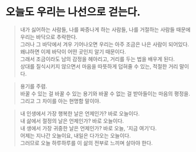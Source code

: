 # 오늘도 우리는 나선으로 걷는다.

> 내가 싫어하는 사람들, 나를 짜증나게 하는 사람들, 나를 거절하는 사람들 때문에 우리는 바닥으로 추락한다.  
> 그러나 그 바닥에서 겨우 기어나오면 우리는 아주 조금은 나은 사람이 되어있다.  
> 왜냐하면 이제 바닥이 어떤 곳인지 알기 때문이다.  
> 그래서 조금이라도 남의 감정을 헤아리고, 거리를 두는 법을 배우게 된다.  
> 상대를 질식시키지 않으면서 마음을 따뜻하게 덥혀줄 수 있는, 적절한 거리 말이다.

> 용기를 주렴.  
> 바꿀 수 있는 걸 바꿀 수 있는 용기와 바꿀 수 없는 걸 받아들이는 마음의 평정을.  
> 그리고 그 차이를 아는 현명함 말이야.

> 내 인생에서 가장 행복한 날은 언제인가? 바로 오늘이다.  
> 내 삶에서 절정의 날은 언제인가? 바로 오늘이다.  
> 내 생에서 가장 귀중한 날은 언제인가? 바로 오늘, '지금 여기'다.  
> 어제는 지나간 오늘이요, 내일은 다가오는 오늘이다.  
> 그러므로 오늘 하루하루를 이 삶의 전부로 느끼며 살아야 한다.

